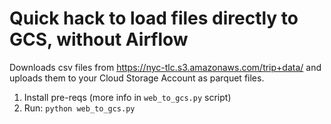 # Quick hack to load files directly to GCS, without Airflow

Downloads csv files from <https://nyc-tlc.s3.amazonaws.com/trip+data/> and uploads them to your Cloud Storage Account as parquet files.

1. Install pre-reqs (more info in `web_to_gcs.py` script)
2. Run: `python web_to_gcs.py`
